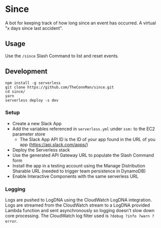 # Since

A bot for keeping track of how long since an event has occurred. A virtual "x days since last accident".

## Usage
Use the `/since` Slash Command to list and reset events.

## Development

```
npm install -g serverless
git clone https://github.com/TheConnMan/since.git
cd since/
yarn
serverless deploy -s dev
```

### Setup
- Create a new Slack App
- Add the variables referenced in `serverless.yml` under `ssm:` to the EC2 parameter store
  - The Slack App API ID is the ID of your app found in the URL of you app (https://api.slack.com/apps/<api-id>)
- Deploy the Serverless stack
- Use the generated API Gateway URL to populate the Slash Command form
- Install the app in a testing account using the Manage Distribution Sharable URL (needed to trigger team persistence in DynamoDB)
- Enable Interactive Components with the same serverless URL

### Logging
Logs are pushed to LogDNA using the CloudWatch LogDNA integration. Logs are streamed from the CloudWatch stream to a LogDNA provided Lambda function and sent asynchronously so logging doesn't slow down core processing. The CloudWatch log filter used is `?debug ?info ?warn ?error`.
